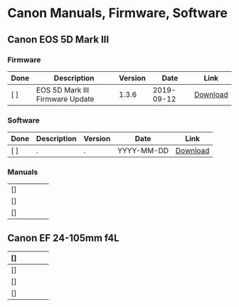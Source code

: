 # Canon Manuals, Firmware, Software

## Canon EOS 5D Mark III

### Firmware

| Done | Description | Version | Date | Link |
|------|-------------|---------|------|------|
| [ ] | EOS 5D Mark III Firmware Update | 1.3.6 | 2019-09-12 | [Download](https://pdisp01.c-wss.com/gdl/WWUFORedirectTarget.do?id=MDQwMDAwNTAyNjAx&cmp=ABR&lang=EN)

### Software

| Done | Description | Version | Date | Link |
|------|-------------|---------|------|------|
| [ ] | . | . | YYYY-MM-DD | [Download]() |

### Manuals

|   |   |   |   |   |
|---|---|---|---|---|
| []  |   |   |   |   |
| []  |   |   |   |   |
| []  |   |   |   |   |

## Canon EF 24-105mm f4L

| []  |   |   |   |   |
|---|---|---|---|---|
| []  |   |   |   |   |
| []  |   |   |   |   |
| []  |   |   |   |   |
